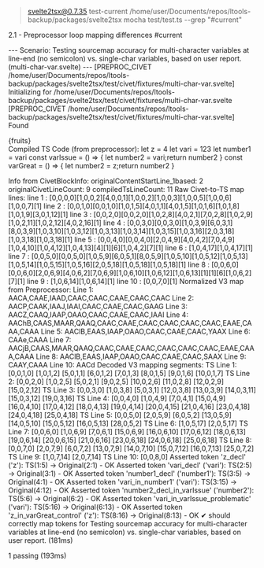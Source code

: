 
> svelte2tsx@0.7.35 test-current /home/user/Documents/repos/ltools-backup/packages/svelte2tsx
> mocha test/test.ts --grep "#current"



  2.1 - Preprocessor loop mapping differences #current

--- Scenario: Testing sourcemap accuracy for multi-character variables at line-end (no semicolon) vs. single-char variables, based on user report. (multi-char-var.svelte) ---
[PREPROC_CIVET /home/user/Documents/repos/ltools-backup/packages/svelte2tsx/test/civet/fixtures/multi-char-var.svelte] Initializing for /home/user/Documents/repos/ltools-backup/packages/svelte2tsx/test/civet/fixtures/multi-char-var.svelte
[PREPROC_CIVET /home/user/Documents/repos/ltools-backup/packages/svelte2tsx/test/civet/fixtures/multi-char-var.svelte] Found <script lang="civet"> (instance) at content start 21, end 131
[PREPROC_CIVET /home/user/Documents/repos/ltools-backup/packages/svelte2tsx/test/civet/fixtures/multi-char-var.svelte] Original snippet from Svelte (21-131):

	z .= 4
	vari .= 123
	number1 .= vari
	varIssue := () =>
		number2 .= vari
	varGreat := () =>
		number2 .= z

[PREPROC_CIVET /home/user/Documents/repos/ltools-backup/packages/svelte2tsx/test/civet/fixtures/multi-char-var.svelte] Dedent Info: removedIndentString="" (length: 0)
[PREPROC_CIVET /home/user/Documents/repos/ltools-backup/packages/svelte2tsx/test/civet/fixtures/multi-char-var.svelte] Dedented snippet (removed 0 chars of indent):
	z .= 4
	vari .= 123
	number1 .= vari
	varIssue := () =>
		number2 .= vari
	varGreat := () =>
		number2 .= z

[PREPROC_CIVET /home/user/Documents/repos/ltools-backup/packages/svelte2tsx/test/civet/fixtures/multi-char-var.svelte] Civet compiled to TS:
	let z = 4
	let vari = 123
	let number1 = vari
	const varIssue = () => {
		let number2 = vari;return number2
	}
	const varGreat = () => {
		let number2 = z;return number2
	}

[PREPROC_CIVET /home/user/Documents/repos/ltools-backup/packages/svelte2tsx/test/civet/fixtures/multi-char-var.svelte] Raw Civet-to-TS map (first 3 lines of mappings): [[[0,0,0,0],[1,0,0,2],[4,0,0,1],[1,0,0,2],[1,0,0,3],[1,0,0,5],[1,0,0,6],[1,0,0,7]],[[0,0,1,0],[0,0,1,0],[1,0,1,5],[4,0,1,1],[4,0,1,5],[1,0,1,6],[1,0,1,8],[1,0,1,9],[3,0,1,12]],[[0,0,2,0],[0,0,2,0],[1,0,2,8],[4,0,2,1],[7,0,2,8],[1,0,2,9],[1,0,2,11],[1,0,2,12],[4,0,2,16]]]
[PREPROC_CIVET /home/user/Documents/repos/ltools-backup/packages/svelte2tsx/test/civet/fixtures/multi-char-var.svelte] Original content start in Svelte: line 2 (0-based offset: 1)
[PREPROC_CIVET /home/user/Documents/repos/ltools-backup/packages/svelte2tsx/test/civet/fixtures/multi-char-var.svelte] Normalizing Civet map. originalContentStartLine: 2, removedIndentLength: 0, filename: /home/user/Documents/repos/ltools-backup/packages/svelte2tsx/test/civet/fixtures/multi-char-var.svelte
[MAP_TO_V3 /home/user/Documents/repos/ltools-backup/packages/svelte2tsx/test/civet/fixtures/multi-char-var.svelte] Normalizing Civet map. Snippet line offset in Svelte (0-based): 1
[MAP_TO_V3 /home/user/Documents/repos/ltools-backup/packages/svelte2tsx/test/civet/fixtures/multi-char-var.svelte] Final Normalized Civet-Svelte map (first 3 lines of mappings): AACA,CAAE,IAAD,CAAC,CAAC,CAAE,CAAC,CAAC;AACP,CAAK,IAAJ,IAAI,CAAC,CAAE,CAAC,GAAG;AACZ,CAAQ,IAAP,OAAO,CAAC,CAAE,CAAC,IAAI
[PREPROC_CIVET /home/user/Documents/repos/ltools-backup/packages/svelte2tsx/test/civet/fixtures/multi-char-var.svelte] Normalized Civet-Svelte map (first 3 lines of mappings): AACA,CAAE,IAAD,CAAC,CAAC,CAAE,CAAC,CAAC;AACP,CAAK,IAAJ,IAAI,CAAC,CAAE,CAAC,GAAG;AACZ,CAAQ,IAAP,OAAO,CAAC,CAAE,CAAC,IAAI
[PREPROC_CIVET /home/user/Documents/repos/ltools-backup/packages/svelte2tsx/test/civet/fixtures/multi-char-var.svelte] Reindented compiled TS code for insertion (indent: ""):

	let z = 4
	let vari = 123
	let number1 = vari
	const varIssue = () => {
		let number2 = vari;return number2
	}
	const varGreat = () => {
		let number2 = z;return number2
	}

Original Svelte Content:
 <script lang="civet">
	z .= 4
	vari .= 123
	number1 .= vari
	varIssue := () =>
		number2 .= vari
	varGreat := () =>
		number2 .= z
</script>
<div>{fruits}</div> 
Compiled TS Code (from preprocessor):
 	let z = 4
	let vari = 123
	let number1 = vari
	const varIssue = () => {
		let number2 = vari;return number2
	}
	const varGreat = () => {
		let number2 = z;return number2
	}

Info from CivetBlockInfo:
  originalContentStartLine_1based: 2
  originalCivetLineCount: 9
  compiledTsLineCount: 11
Raw Civet-to-TS map lines:
  line 1 : [0,0,0,0][1,0,0,2][4,0,0,1][1,0,0,2][1,0,0,3][1,0,0,5][1,0,0,6][1,0,0,7][1]
  line 2 : [0,0,1,0][0,0,1,0][1,0,1,5][4,0,1,1][4,0,1,5][1,0,1,6][1,0,1,8][1,0,1,9][3,0,1,12][1]
  line 3 : [0,0,2,0][0,0,2,0][1,0,2,8][4,0,2,1][7,0,2,8][1,0,2,9][1,0,2,11][1,0,2,12][4,0,2,16][1]
  line 4 : [0,0,3,0][0,0,3,0][1,0,3,9][6,0,3,1][8,0,3,9][1,0,3,10][1,0,3,12][1,0,3,13][1,0,3,14][1,0,3,15][1,0,3,16][2,0,3,18][1,0,3,18][1,0,3,18][1]
  line 5 : [0,0,4,0][0,0,4,0][2,0,4,9][4,0,4,2][7,0,4,9][1,0,4,10][1,0,4,12][1,0,4,13][4][1][6][1,0,4,2][7][1]
  line 6 : [1,0,4,17][1,0,4,17][1]
  line 7 : [0,0,5,0][0,0,5,0][1,0,5,9][6,0,5,1][8,0,5,9][1,0,5,10][1,0,5,12][1,0,5,13][1,0,5,14][1,0,5,15][1,0,5,16][2,0,5,18][1,0,5,18][1,0,5,18][1]
  line 8 : [0,0,6,0][0,0,6,0][2,0,6,9][4,0,6,2][7,0,6,9][1,0,6,10][1,0,6,12][1,0,6,13][1][1][6][1,0,6,2][7][1]
  line 9 : [1,0,6,14][1,0,6,14][1]
  line 10 : [0,0,7,0][1]
Normalized V3 map from Preprocessor:
  Line 1: AACA,CAAE,IAAD,CAAC,CAAC,CAAE,CAAC,CAAC
  Line 2: AACP,CAAK,IAAJ,IAAI,CAAC,CAAE,CAAC,GAAG
  Line 3: AACZ,CAAQ,IAAP,OAAO,CAAC,CAAE,CAAC,IAAI
  Line 4: AAChB,CAAS,MAAR,QAAQ,CAAC,CAAE,CAAC,CAAC,CAAC,CAAC,EAAE,CAAA,CAAA
  Line 5: AAClB,EAAS,IAAP,OAAO,CAAC,CAAE,CAAC,YAAX
  Line 6: CAAe,CAAA
  Line 7: AACjB,CAAS,MAAR,QAAQ,CAAC,CAAE,CAAC,CAAC,CAAC,CAAC,EAAE,CAAA,CAAA
  Line 8: AAClB,EAAS,IAAP,OAAO,CAAC,CAAE,CAAC,SAAX
  Line 9: CAAY,CAAA
  Line 10: AACd
Decoded V3 mapping segments:
  TS Line 1: [0,0,1,0] [1,0,1,2] [5,0,1,1] [6,0,1,2] [7,0,1,3] [8,0,1,5] [9,0,1,6] [10,0,1,7]
  TS Line 2: [0,0,2,0] [1,0,2,5] [5,0,2,1] [9,0,2,5] [10,0,2,6] [11,0,2,8] [12,0,2,9] [15,0,2,12]
  TS Line 3: [0,0,3,0] [1,0,3,8] [5,0,3,1] [12,0,3,8] [13,0,3,9] [14,0,3,11] [15,0,3,12] [19,0,3,16]
  TS Line 4: [0,0,4,0] [1,0,4,9] [7,0,4,1] [15,0,4,9] [16,0,4,10] [17,0,4,12] [18,0,4,13] [19,0,4,14] [20,0,4,15] [21,0,4,16] [23,0,4,18] [24,0,4,18] [25,0,4,18]
  TS Line 5: [0,0,5,0] [2,0,5,9] [6,0,5,2] [13,0,5,9] [14,0,5,10] [15,0,5,12] [16,0,5,13] [28,0,5,2]
  TS Line 6: [1,0,5,17] [2,0,5,17]
  TS Line 7: [0,0,6,0] [1,0,6,9] [7,0,6,1] [15,0,6,9] [16,0,6,10] [17,0,6,12] [18,0,6,13] [19,0,6,14] [20,0,6,15] [21,0,6,16] [23,0,6,18] [24,0,6,18] [25,0,6,18]
  TS Line 8: [0,0,7,0] [2,0,7,9] [6,0,7,2] [13,0,7,9] [14,0,7,10] [15,0,7,12] [16,0,7,13] [25,0,7,2]
  TS Line 9: [1,0,7,14] [2,0,7,14]
  TS Line 10: [0,0,8,0]
  Asserted token 'z_decl' ('z'): TS(1:5) -> Original(2:1) - OK
  Asserted token 'vari_decl' ('vari'): TS(2:5) -> Original(3:1) - OK
  Asserted token 'number1_decl' ('number1'): TS(3:5) -> Original(4:1) - OK
  Asserted token 'vari_in_number1' ('vari'): TS(3:15) -> Original(4:12) - OK
  Asserted token 'number2_decl_in_varIssue' ('number2'): TS(5:6) -> Original(6:2) - OK
  Asserted token 'vari_in_varIssue_problematic' ('vari'): TS(5:16) -> Original(6:13) - OK
  Asserted token 'z_in_varGreat_control' ('z'): TS(8:16) -> Original(8:13) - OK
    ✔ should correctly map tokens for Testing sourcemap accuracy for multi-character variables at line-end (no semicolon) vs. single-char variables, based on user report. (181ms)


  1 passing (193ms)

